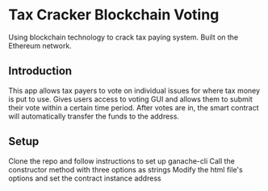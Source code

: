 # Tax Cracker Blockchain Voting 
Using blockchain technology to crack tax paying system. Built on the Ethereum network.

## Introduction
This app allows tax payers to vote on individual issues for where tax money is put to use. Gives users access to voting GUI and allows them to submit their vote within a certain time period. After votes are in, the smart contract will automatically transfer the funds to the address.

## Setup
Clone the repo and follow instructions to set up ganache-cli
Call the constructor method with three options as strings
Modify the html file's options and set the contract instance address
